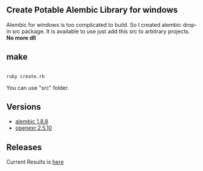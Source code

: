 ## Create Potable Alembic Library for windows
Alembic for windows is too complicated to build. So I created alembic drop-in src package. It is available to use just add this src to arbitrary projects. **No more dll**

## make

```

ruby create.rb

```

You can use "src" folder.

## Versions
- [alembic 1.8.8](https://github.com/alembic/alembic)
- [openexr 2.5.10](https://github.com/AcademySoftwareFoundation/openexr)

## Releases
Current Results is [here](https://github.com/Ushio/PotableAlembic/releases)
